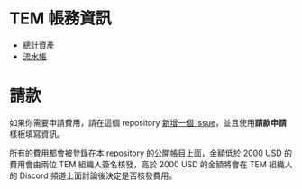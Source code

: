 # TEM 帳務資訊

- [總計資產](https://ethertw.github.io/accounting/view/all/equity/holdings_bycommodity.html)
- [流水帳](https://ethertw.github.io/accounting/view/all/journal/all.html)

# 請款

如果你需要申請費用，請在這個 repository [新增一個 issue](https://github.com/EtherTW/accounting/issues/new/choose)，並且使用**請款申請**樣板填寫資訊。

所有的費用都會被登錄在本 repository 的[公開帳目](main.bean)上面，金額低於 2000 USD 的費用會由兩位 TEM 組織人簽名核發，高於 2000 USD 的金額將會在 TEM 組織人的 Discord 頻道上面討論後決定是否核發費用。
